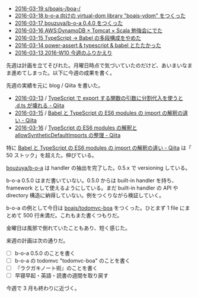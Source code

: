 - [2016-03-19 s/boajs-/boa-/][2016-03-19]
- [2016-03-18 b-o-a 向けの virtual-dom library "boajs-vdom" をつくった][2016-03-18]
- [2016-03-17 bouzuya/b-o-a 0.4.0 をつくった][2016-03-17]
- [2016-03-16 AWS:DynamoDB × Tomcat × Scala 勉強会にでた][2016-03-16]
- [2016-03-15 TypeScript -> Babel の多段構成をやめた][2016-03-15]
- [2016-03-14 power-assert & typescript & babel とたたかった][2016-03-14]
- [2016-03-13 2016-W10 今週のふりかえり][2016-03-13]

先週は計画を立てそびれた。月曜日時点で気づいていたのだけど、あいまいなまま進めてしまった。以下に今週の成果を書く。

先週の実績を元に blog / Qiita を書いた。

- [2016-03-13][] / [TypeScript で export する関数の引数に分割代入を使うと .d.ts が壊れる - Qiita](http://qiita.com/bouzuya/items/720d8f22d8079d7d92fa)
- [2016-03-15][] / [Babel と TypeScript の ES6 modules の import の解釈の違い - Qiita](http://qiita.com/bouzuya/items/408a09c17d29b1267003)
- [2016-03-16][] / [TypeScript の ES6 modules の解釈と allowSyntheticDefaultImports の整理 - Qiita](http://qiita.com/bouzuya/items/edf5274241b50f32c621)

特に [Babel と TypeScript の ES6 modules の import の解釈の違い - Qiita](http://qiita.com/bouzuya/items/408a09c17d29b1267003) は「 50 ストック」を超えた。伸びている。

[bouzuya/b-o-a][] は handler の抽出を完了した。0.5.x で versioning している。

b-o-a 0.5.0 はまだ書いていない。0.5.0 からは built-in handler を持ち、framework として使えるようにしている。まだ built-in handler の API や directory 構造に納得していない。例をつくりながら検証していく。

b-o-a の例として今日は [boajs/todomvc-boa][] をつくった。ひとまず 1 file にまとめて 500 行未満だ。これもまた書くつもりだ。

金曜日は風邪で倒れていたこともあり、短く感じた。

来週の計画は次の通りだ。

- [ ] b-o-a 0.5.0 のことを書く
- [ ] b-o-a の todomvc "todomvc-boa" のことを書く
- [ ] 『ラクガキノート術』のことを書く
- [ ] 早寝早起・英語・読書の週間を取り戻す

今週で 3 月も終わりに近づく。

[2016-03-13]: http://blog.bouzuya.net/2016/03/13/
[2016-03-14]: http://blog.bouzuya.net/2016/03/14/
[2016-03-15]: http://blog.bouzuya.net/2016/03/15/
[2016-03-16]: http://blog.bouzuya.net/2016/03/16/
[2016-03-17]: http://blog.bouzuya.net/2016/03/17/
[2016-03-18]: http://blog.bouzuya.net/2016/03/18/
[2016-03-19]: http://blog.bouzuya.net/2016/03/19/
[boajs/todomvc-boa]: https://github.com/boajs/todomvc-boa
[bouzuya/b-o-a]: https://github.com/bouzuya/b-o-a
